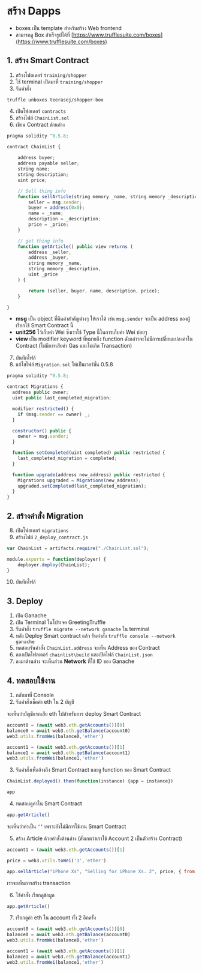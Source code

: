 # สร้าง Dapps

- boxes เป็น template สำหรับสร้าง Web frontend 
- สามารถดู Box สำเร็จรูปได้ที่ [https://www.trufflesuite.com/boxes](https://www.trufflesuite.com/boxes)

## 1. สร้าง Smart Contract

1. สร้างโฟลเดอร์ `training/shopper`
2. ใช้ terminal เปิดมาที่ `training/shopper`
3. รันคำสั่ง  

```pwsh
truffle unboxes teerasej/shopper-box
```

4. เปิดโฟลเดอร์ `contracts`
5. สร้างไฟล์ `ChainList.sol`
6. เขียน Contract ด้านล่าง

```js
pragma solidity ^0.5.8;

contract ChainList {
    
    address buyer;
    address payable seller;
    string name;
    string description;
    uint price;

	// Sell thing info
    function sellArticle(string memory _name, string memory _description, uint _price) public {
        seller = msg.sender;
        buyer = address(0x0);
        name = _name;
        description = _description;
        price = _price;
    }

	// get thing info
    function getArticle() public view returns (
        address _seller,
        address _buyer,
        string memory _name,
        string memory _description,
        uint _price
    ) {

        return (seller, buyer, name, description, price);
    }

}
```

- **msg** เป็น object ที่คืนค่าสำคัญต่างๆ ให้เราได้ เช่น `msg.sender` จะเป็น address ของผู้เรียกใช้ Smart Contract นี้ 
- **unit256** ไว้เก็บค่า Wei ซึ่งเราใช้ Type นี้ในการเก็บค่า Wei บ่อยๆ
- **view** เป็น modifier keyword ที่หมายถึง function ดังกล่าวจะไม่มีการเปลี่ยนแปลงค่าใน Contract (ไม่มีการเสียค่า Gas และไม่เกิด Transaction)

7. บันทึกไฟล์
8. แก้ไขไฟล์ `Migration.sol` ให้เป็นเวอร์ชั่น 0.5.8

```js
pragma solidity ^0.5.8;

contract Migrations {
  address public owner;
  uint public last_completed_migration;

  modifier restricted() {
    if (msg.sender == owner) _;
  }

  constructor() public {
    owner = msg.sender;
  }

  function setCompleted(uint completed) public restricted {
    last_completed_migration = completed;
  }

  function upgrade(address new_address) public restricted {
    Migrations upgraded = Migrations(new_address);
    upgraded.setCompleted(last_completed_migration);
  }
}

```

## 2. สร้างคำสั่ง Migration

8. เปิดโฟลเดอร์ `migrations`
9. สร้างไฟล์ `2_deploy_contract.js`

```js
var ChainList = artifacts.require("./ChainList.sol");

module.exports = function(deployer) {
	deployer.deploy(ChainList);
}
```

10. บันทึกไฟล์


## 3. Deploy

1. เปิด Ganache 
2. เปิด Terminal ในโปรเจค GreetingTruffle 
3. รันคำสั่ง `truffle migrate --network ganache` ใน terminal
4. หลัง Deploy Smart contract แล้ว รันคำสั่ง `truffle console --network ganache`
5. ทดสอบรันคำสั่ง `ChainList.address` จะเห็น Address ของ Contract
6. ลองเปิดโฟลเดอร์ `chainlist\build` และเปิดไฟล์ `ChainList.json` 
7. ลงมาด้านล่าง จะเห็นส่วน **Network** ที่ใช้ ID ของ Ganache 

## 4. ทดสอบใช้งาน

1. กลับมาที่ Console
2. รันคำสั่งเช็คค่า eth ใน 2 บัญชี

จะเห็นว่าบัญชีแรกเสีย eth ไปสำหรับการ deploy Smart Contract

```js
account0 = (await web3.eth.getAccounts())[0]
balance0 = await web3.eth.getBalance(account0)
web3.utils.fromWei(balance0,'ether')

account1 = (await web3.eth.getAccounts())[1]
balance1 = await web3.eth.getBalance(account1)
web3.utils.fromWei(balance1,'ether')
```

3. รันคำสั่งเพื่ออ้างถึง Smart Contract และดู function ของ Smart Contract

```js
ChainList.deployed().then(function(instance) {app = instance})

app
```

4. ทดสอบดูค่าใน Smart Contract

```js
app.getArticle()
```

จะเห็นว่าค่าเป็น `‘’` เพราะยังไม่มีการใช้งาน Smart Contract

5. สร้าง Article ด้วยคำสั่งด้านล่าง (สังเกตว่าเราใช้ Account 2 เป็นตัวสร้าง Contract)

```js
account1 = (await web3.eth.getAccounts())[1]

price = web3.utils.toWei('3','ether')

app.sellArticle("iPhone Xs", "Selling for iPhone Xs. 2", price, { from: account1 })
```

เราจะเห็นการสร้าง transaction 

6. ใช้คำสั่ง เรียกดูข้อมูล

```js
app.getArticle()
```

7. เรียกดูค่า eth ใน account ทั้ง 2 อีกครั้ง

```js
account0 = (await web3.eth.getAccounts())[0]
balance0 = await web3.eth.getBalance(account0)
web3.utils.fromWei(balance0,'ether')

account1 = (await web3.eth.getAccounts())[1]
balance1 = await web3.eth.getBalance(account1)
web3.utils.fromWei(balance1,'ether')
```



